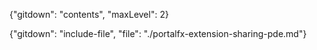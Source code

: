{"gitdown": "contents", "maxLevel": 2}

{"gitdown": "include-file", "file": "./portalfx-extension-sharing-pde.md"}
